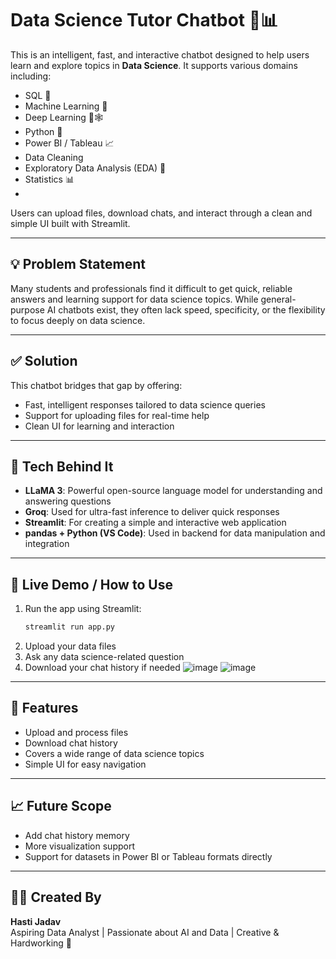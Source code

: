 
# Data Science Tutor Chatbot 🤖📊

This is an intelligent, fast, and interactive chatbot designed to help users learn and explore topics in **Data Science**. It supports various domains including:

- SQL  🧮
- Machine Learning 🤖 
- Deep Learning  🧠🕸️
- Python  🐍
- Power BI / Tableau  📈
- Data Cleaning  
- Exploratory Data Analysis (EDA) 🧹
- Statistics 📊
- 
Users can upload files, download chats, and interact through a clean and simple UI built with Streamlit.

---

## 💡 Problem Statement

Many students and professionals find it difficult to get quick, reliable answers and learning support for data science topics. While general-purpose AI chatbots exist, they often lack speed, specificity, or the flexibility to focus deeply on data science.

---

## ✅ Solution

This chatbot bridges that gap by offering:
- Fast, intelligent responses tailored to data science queries
- Support for uploading files for real-time help
- Clean UI for learning and interaction

---

## 🔧 Tech Behind It

- **LLaMA 3**: Powerful open-source language model for understanding and answering questions  
- **Groq**: Used for ultra-fast inference to deliver quick responses  
- **Streamlit**: For creating a simple and interactive web application  
- **pandas + Python (VS Code)**: Used in backend for data manipulation and integration

---

## 🚀 Live Demo / How to Use

1. Run the app using Streamlit:
   ```bash
   streamlit run app.py
   ```
2. Upload your data files
3. Ask any data science-related question
4. Download your chat history if needed
![image](https://github.com/user-attachments/assets/2bb9ba43-bb21-443c-8674-8e2e6998eaae)
![image](https://github.com/user-attachments/assets/c2bf456e-5e47-4d4a-b6c5-c9c52d3b3efe)

---

## 📌 Features

- Upload and process files
- Download chat history
- Covers a wide range of data science topics
- Simple UI for easy navigation

---

## 📈 Future Scope

- Add chat history memory
- More visualization support
- Support for datasets in Power BI or Tableau formats directly

---

## 🙋‍♀️ Created By

**Hasti Jadav**  
Aspiring Data Analyst | Passionate about AI and Data | Creative & Hardworking 🌟

